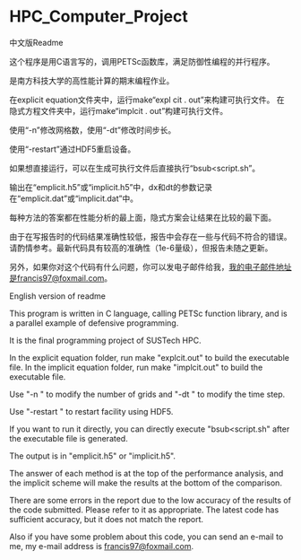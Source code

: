 # HPC_Computer_Project

中文版Readme

这个程序是用C语言写的，调用PETSc函数库，满足防御性编程的并行程序。

是南方科技大学的高性能计算的期末编程作业。

在explicit equation文件夹中，运行make“expl cit . out”来构建可执行文件。
在隐式方程文件夹中，运行make“implcit . out”构建可执行文件。

使用“-n”修改网格数，使用“-dt”修改时间步长。

使用“-restart”通过HDF5重启设备。

如果想直接运行，可以在生成可执行文件后直接执行“bsub<script.sh”。

输出在“emplicit.h5”或“implicit.h5”中，dx和dt的参数记录在“emplicit.dat”或“implicit.dat”中。

每种方法的答案都在性能分析的最上面，隐式方案会让结果在比较的最下面。

由于在写报告时的代码结果准确性较低，报告中会存在一些与代码不符合的错误。请酌情参考。最新代码具有较高的准确性（1e-6量级），但报告未随之更新。

另外，如果你对这个代码有什么问题，你可以发电子邮件给我，我的电子邮件地址是francis97@foxmail.com。

English version of readme

This program is written in C language, calling PETSc function library, and is a parallel example of defensive programming.

It is the final programming project of SUSTech HPC.

In the explicit equation folder, run make "explcit.out" to build the executable file.
In the implicit equation folder, run make "implcit.out" to build the executable file.

Use "-n " to modify the number of grids and "-dt " to modify the time step.

Use "-restart " to restart facility using HDF5.

If you want to run it directly, you can directly execute "bsub<script.sh" after the executable file is generated.

The output is in "emplicit.h5" or "implicit.h5".

The answer of each method is at the top of the performance analysis, and the implicit scheme will make the results at the bottom of the comparison.

There are some errors in the report due to the low accuracy of the results of the code submitted. Please refer to it as appropriate. The latest code has sufficient accuracy, but it does not match the report.

Also if you have some problem about this code, you can send an e-mail to me, my e-mail address is francis97@foxmail.com.
